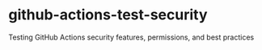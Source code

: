 # github-actions-test-security
Testing GitHub Actions security features, permissions, and best practices
